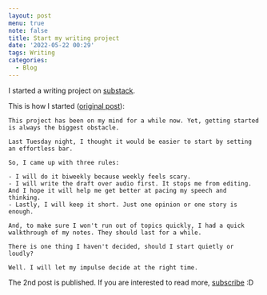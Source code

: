 ```yaml
---
layout: post
menu: true
note: false
title: Start my writing project
date: '2022-05-22 00:29'
tags: Writing
categories:
  - Blog
---
```


I started a writing project on [substack](https://bicrement.substack.com/).

This is how I started ([original post](https://bicrement.substack.com/p/start-my-writing-project?s=w)):

```
This project has been on my mind for a while now. Yet, getting started is always the biggest obstacle.

Last Tuesday night, I thought it would be easier to start by setting an effortless bar.

So, I came up with three rules:

- I will do it biweekly because weekly feels scary.
- I will write the draft over audio first. It stops me from editing. And I hope it will help me get better at pacing my speech and thinking.
- Lastly, I will keep it short. Just one opinion or one story is enough.

And, to make sure I won't run out of topics quickly, I had a quick walkthrough of my notes. They should last for a while.

There is one thing I haven't decided, should I start quietly or loudly?

Well. I will let my impulse decide at the right time.
```

The 2nd post is published. If you are interested to read more, [subscribe](https://bicrement.substack.com/) :D
